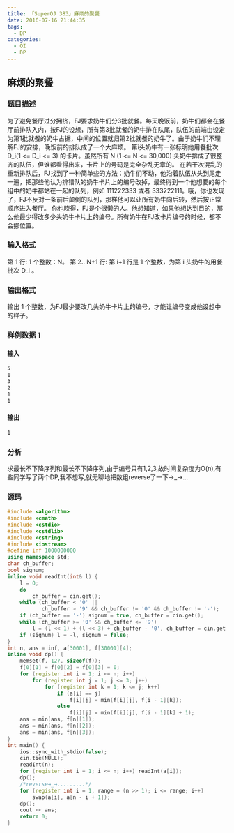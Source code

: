 ```yaml
---
title: 「SuperOJ 383」麻烦的聚餐
date: 2016-07-16 21:44:35
tags:
  - DP
categories: 
  - OI
  - DP
---
```

## 麻烦的聚餐
### 题目描述
为了避免餐厅过分拥挤，FJ要求奶牛们分3批就餐。每天晚饭前，奶牛们都会在餐厅前排队入内，按FJ的设想，所有第3批就餐的奶牛排在队尾，队伍的前端由设定为第1批就餐的奶牛占据，中间的位置就归第2批就餐的奶牛了。由于奶牛们不理解FJ的安排，晚饭前的排队成了一个大麻烦。
第i头奶牛有一张标明她用餐批次 D_i(1 <= D_i <= 3) 的卡片。虽然所有 N (1 <= N <= 30,000) 头奶牛排成了很整齐的队伍，但谁都看得出来，卡片上的号码是完全杂乱无章的。 在若干次混乱的重新排队后，FJ找到了一种简单些的方法：奶牛们不动，他沿着队伍从头到尾走一遍，把那些他认为排错队的奶牛卡片上的编号改掉，最终得到一个他想要的每个组中的奶牛都站在一起的队列，例如 111222333 或者 333222111。哦，你也发现了，FJ不反对一条前后颠倒的队列，那样他可以让所有奶牛向后转，然后按正常顺序进入餐厅。
你也晓得，FJ是个很懒的人。他想知道，如果他想达到目的，那么他最少得改多少头奶牛卡片上的编号。所有奶牛在FJ改卡片编号的时候，都不会挪位置。
<!-- more -->
### 输入格式
第 1 行: 1 个整数：N。
第 2.. N+1 行: 第 i+1 行是 1 个整数，为第 i 头奶牛的用餐批次 D_i 。
### 输出格式
输出 1 个整数，为FJ最少要改几头奶牛卡片上的编号，才能让编号变成他设想中的样子。
### 样例数据 1
#### 输入
``` bash
5
1
3
2
1
1
```
#### 输出
``` bash
1
```
### 分析
求最长不下降序列和最长不下降序列,由于编号只有1,2,3,故时间复杂度为O(n),有些同学写了两个DP,我不想写,就无聊地把数组reverse了一下→_→...
### 源码
``` cpp
#include <algorithm>
#include <cmath>
#include <cstdio>
#include <cstdlib>
#include <cstring>
#include <iostream>
#define inf 1000000000
using namespace std;
char ch_buffer;
bool signum;
inline void readInt(int& l) {
    l = 0;
    do
        ch_buffer = cin.get();
    while (ch_buffer < '0' ||
           ch_buffer > '9' && ch_buffer != '0' && ch_buffer != '-');
    if (ch_buffer == '-') signum = true, ch_buffer = cin.get();
    while (ch_buffer >= '0' && ch_buffer <= '9')
        l = (l << 1) + (l << 3) + ch_buffer - '0', ch_buffer = cin.get();
    if (signum) l = -l, signum = false;
}
int n, ans = inf, a[30001], f[30001][4];
inline void dp() {
    memset(f, 127, sizeof(f));
    f[0][1] = f[0][2] = f[0][3] = 0;
    for (register int i = 1; i <= n; i++)
        for (register int j = 1; j <= 3; j++)
            for (register int k = 1; k <= j; k++)
                if (a[i] == j)
                    f[i][j] = min(f[i][j], f[i - 1][k]);
                else
                    f[i][j] = min(f[i][j], f[i - 1][k] + 1);
    ans = min(ans, f[n][1]);
    ans = min(ans, f[n][2]);
    ans = min(ans, f[n][3]);
}
int main() {
    ios::sync_with_stdio(false);
    cin.tie(NULL);
    readInt(n);
    for (register int i = 1; i <= n; i++) readInt(a[i]);
    dp();
    /*reverse→_→.........*/
    for (register int i = 1, range = (n >> 1); i <= range; i++)
        swap(a[i], a[n - i + 1]);
    dp();
    cout << ans;
    return 0;
}
```
